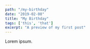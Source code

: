 ```yaml
---
path: "/my-birthday"
date: "2019-02-08"
title: "My Birthday"
tags: ['this', 'that']
excerpt: "A preview of my first post"
---
```


Lorem ipsum.